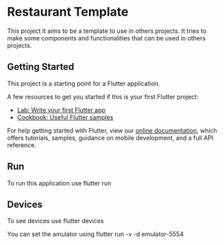 # Restaurant Template

This project it aims to be a template to use in others projects.
It tries to make some components and functionalities
that can be used in others projects.

## Getting Started

This project is a starting point for a Flutter application.

A few resources to get you started if this is your first Flutter project:

- [Lab: Write your first Flutter app](https://flutter.dev/docs/get-started/codelab)
- [Cookbook: Useful Flutter samples](https://flutter.dev/docs/cookbook)

For help getting started with Flutter, view our
[online documentation](https://flutter.dev/docs), which offers tutorials,
samples, guidance on mobile development, and a full API reference.

## Run
To run this application use flutter run

## Devices
To see devices use  flutter devices

You can set the amulator using flutter run -v -d emulator-5554
